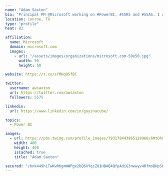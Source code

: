 ```yaml
---
name: "Adam Saxton"
bio: "Principal PM @Microsoft working on #PowerBI, #SSRS and #SSAS. I also go by @GuyInACube"
location: Conroe, TX
type: "profile"
heat: 82

affiliation:
  name: Microsoft
  domain: microsoft.com
  images:
    - url: "/assets/images/organizations/microsoft.com-50x50.jpg"
      width: 50
      height: 50

website: https://t.co/sfMHqOSfBC

twitter:
  username: awsaxton
  url: https://twitter.com/awsaxton
  followers: 5575

linkedin:
  url: https://www.linkedin.com/in/guyinacube/

topics:
  - Power BI

images:
  - url: https://pbs.twimg.com/profile_images/793178443865128960/6MtOhub__400x400.jpg
    width: 400
    height: 400
    isCached: true
    title: "Adam Saxton"

secured: "/hnk449hiTwKwRKgmWWPgx2bQ6XYqcZ81HBAQ4QfpAdiG3nwwyv4RfmoBHpSKDUXw4gnL3nWjRO31bZFmgoeuLJVMXe2CY+BafqMqkwk6RlnvH9nN9O4Eaf+azvYpmhOeKlOFdh3OO6cj46LAN8j7/HZO97JodWGnD8bMZVdvPjHlRO0+BJcOsyI13IZy8qFh8kti2yS4jyZLN1UCJfj4E+NJGXqgBPGqQOyAWmWyAXtJ9OtUSA/IQV5WwpBws9p+ROXZf0COp4xXcSMvJpeNOv3sdbJFXaG+vh9aEloKEx7fDixWlwVn7Ib24W8IsmpnAOHDos4SchmqDjtvIurRDp4Ub8DCa6YQDdX+flJlHmsZ1APfltLJc1DevPW4TlVxu2NSziMvOjUQFCjbPLOIwDcJFCzMbtWxcfkSDq4+/Y=;PaLr8/LI8U2S8eXj9voP5Q=="
---
```


